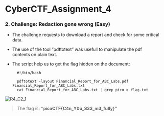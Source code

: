 # CyberCTF_Assignment_4

### 2. Challenge: Redaction gone wrong (Easy)

* The challenge requests to download a report and check for some critical data.
* The use of the tool “pdftotext” was usefull to manipulate the pdf contents on plain text.
* The script help us to get the flag hidden on the document:

		#!/bin/bash

		pdftotext -layout Financial_Report_for_ABC_Labs.pdf Financial_Report_for_ABC_Labs.txt
		cat Financial_Report_for_ABC_Labs.txt | grep pico > flag.txt

![R4_C2_1](https://user-images.githubusercontent.com/124681007/217745037-134c3900-f070-4aa5-92ad-ed396e9abf6b.png)

> The flag is: **“picoCTF{C4n_Y0u_S33_m3_fully}”**
